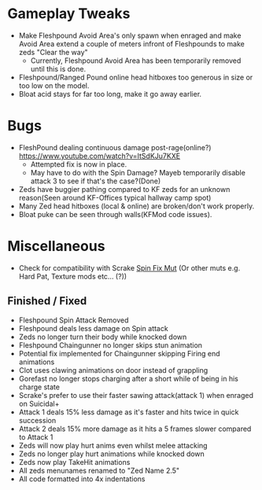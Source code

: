 # Gameplay Tweaks
 - Make Fleshpound Avoid Area's only spawn when enraged and make Avoid Area extend a couple of meters infront of Fleshpounds to make zeds "Clear the way" 
   - Currently, Fleshpound Avoid Area has been temporarily removed until this is done.
 - Fleshpound/Ranged Pound online head hitboxes too generous in size or too low on the model.
 - Bloat acid stays for far too long, make it go away earlier.

# Bugs
 - FleshPound dealing continuous damage post-rage(online?) https://www.youtube.com/watch?v=ItSdKJu7KXE 
   - Attempted fix is now in place.
   - May have to do with the Spin Damage? Mayeb temporarily disable attack 3 to see if that's the case?(Done)
 - Zeds have buggier pathing compared to KF zeds for an unknown reason(Seen around KF-Offices typical hallway camp spot)
 - Many Zed head hitboxes (local & online) are broken/don't work properly.
 - Bloat puke can be seen through walls(KFMod code issues).
 
# Miscellaneous
 - Check for compatibility with Scrake [Spin Fix Mut](https://steamcommunity.com/sharedfiles/filedetails/?id=2046199794) (Or other muts e.g. Hard Pat, Texture mods etc... (?))

## Finished / Fixed
 - Fleshpound Spin Attack Removed
 - Fleshpound deals less damage on Spin attack
 - Zeds no longer turn their body while knocked down
 - Fleshpound Chaingunner no longer skips stun animation
 - Potential fix implemented for Chaingunner skipping Firing end animations
 - Clot uses clawing animations on door instead of grappling
 - Gorefast no longer stops charging after a short while of being in his charge state
 - Scrake's prefer to use their faster sawing attack(attack 1) when enraged on Suicidal+
  - Attack 1 deals 15% less damage as it's faster and hits twice in quick succession
  - Attack 2 deals 15% more damage as it hits a 5 frames slower compared to Attack 1
 - Zeds will now play hurt anims even whilst melee attacking  
 - Zeds no longer play hurt animations while knocked down  
 - Zeds now play TakeHit animations
 - All zeds menunames renamed to "Zed Name 2.5"
 - All code formatted into 4x indentations
